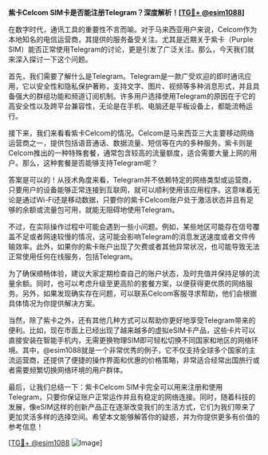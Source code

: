 **紫卡Celcom SIM卡是否能注册Telegram？深度解析！[[TG💪+ @esim1088](https://t.me/s/esim1088)]**

在数字时代，通讯工具的重要性不言而喻。对于马来西亚用户来说，Celcom作为本地知名的电信运营商，其提供的服务备受关注。尤其是近期关于紫卡（Purple SIM）能否正常使用Telegram的讨论，更是引发了广泛关注。那么，今天我们就来深入探讨一下这个问题。

首先，我们需要了解什么是Telegram。Telegram是一款广受欢迎的即时通讯应用，它以安全性和隐私保护著称，支持文字、图片、视频等多种消息形式，并且具备强大的群组功能和频道订阅机制。许多用户选择使用Telegram的原因在于它的高安全性以及跨平台兼容性，无论是在手机、电脑还是平板设备上，都能流畅运行。

接下来，我们来看看紫卡Celcom的情况。Celcom是马来西亚三大主要移动网络运营商之一，提供包括语音通话、数据流量、短信等在内的多种服务。紫卡则是Celcom推出的一种特殊套餐，通常包含较高的流量额度，适合需要大量上网的用户。那么，这种套餐是否能够支持Telegram呢？

答案是可以的！从技术角度来看，Telegram并不依赖特定的网络类型或运营商，只要用户的设备能够正常连接到互联网，就可以顺利使用该应用程序。这意味着无论是通过Wi-Fi还是移动数据，只要你的紫卡Celcom账户处于激活状态并且有足够的余额或流量包可用，就能无阻碍地使用Telegram。

不过，在实际操作过程中可能会遇到一些小问题。例如，某些地区可能存在信号覆盖不足或者网速较慢的情况，这可能会影响Telegram的消息发送速度或者文件传输效率。此外，如果你的紫卡账户出现了欠费或者其他异常状况，也可能导致无法正常使用任何在线服务，包括Telegram。

为了确保顺畅体验，建议大家定期检查自己的账户状态，及时充值并保持足够的流量余额。同时，也可以考虑升级至更高阶的套餐方案，以便获得更优质的网络服务。另外，如果发现确实存在问题，可以联系Celcom客服寻求帮助，他们会根据具体情况为你提供解决方案。

当然，除了紫卡之外，还有其他几种方式可以帮助你更好地享受Telegram带来的便利。比如，现在市面上已经出现了越来越多的虚拟eSIM卡产品，这些卡片可以直接安装在智能手机内，无需更换物理SIM即可轻松切换不同国家和地区的网络环境。其中，@esim1088就是一个非常优秀的例子，它不仅支持全球多个国家的主流运营商，还提供了便捷的操作界面和优惠的价格策略，非常适合经常出国旅行或者需要频繁切换网络环境的用户群体。

最后，让我们总结一下：紫卡Celcom SIM卡完全可以用来注册和使用Telegram，只要你保证账户正常运作并且有稳定的网络连接。同时，随着科技的发展，像eSIM这样的创新产品正在逐渐改变我们的生活方式，它们为我们带来了更加灵活多样的选择空间。希望本文能够解答你的疑惑，并为你提供更多有价值的参考信息！

[[TG💪+ @esim1088](https://t.me/s/esim1088) ![Image](https://i.postimg.cc/4NQfJmqS/Snipaste-2025-05-13-00-14-12.png)]
